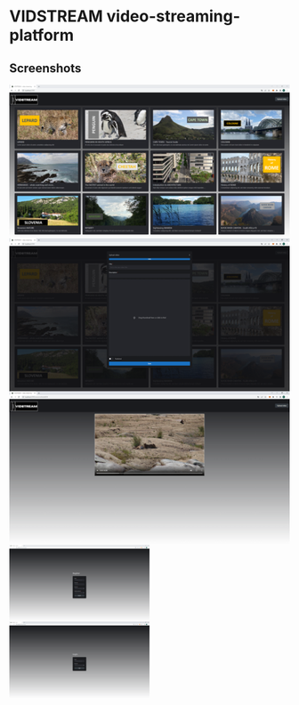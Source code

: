 # VIDSTREAM video-streaming-platform

## Screenshots

<img src="client/public/mainpage.png" align="center">
<img src="client/public/uploadVideo.png" align="center">
<img src="client/public/watchVideo.png" align="center">
<img src="client/public/register.png" width="50%" align="center">
<img src="client/public/login.png" width="50%" align="center">
